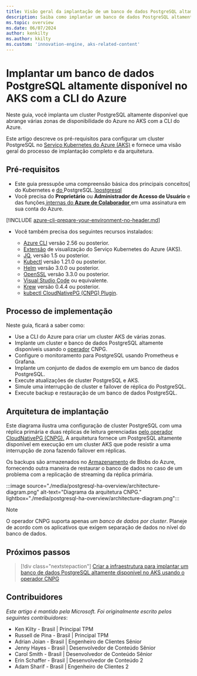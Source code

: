```yaml
---
title: Visão geral da implantação de um banco de dados PostgreSQL altamente disponível no AKS com a CLI do Azure
description: Saiba como implantar um banco de dados PostgreSQL altamente disponível no AKS usando o operador CloudNativePG com a CLI do Azure.
ms.topic: overview
ms.date: 06/07/2024
author: kenkilty
ms.author: kkilty
ms.custom: 'innovation-engine, aks-related-content'
---
```

# Implantar um banco de dados PostgreSQL altamente disponível no AKS com a CLI do Azure

Neste guia, você implanta um cluster PostgreSQL altamente disponível que abrange várias zonas de disponibilidade do Azure no AKS com a CLI do Azure.

Este artigo descreve os pré-requisitos para configurar um cluster PostgreSQL no [Serviço Kubernetes do Azure (AKS)][what-is-aks] e fornece uma visão geral do processo de implantação completo e da arquitetura.

## Pré-requisitos

* Este guia pressupõe uma compreensão básica dos principais conceitos[ do Kubernetes e [do ][core-kubernetes-concepts]PostgreSQL.][postgresql]
* Você precisa do **Proprietário** ou **Administrador de Acesso de Usuário** e das funções[ internas do **Azure de Colaborador** ][azure-roles]em uma assinatura em sua conta do Azure.

[!INCLUDE [azure-cli-prepare-your-environment-no-header.md](~/reusable-content/azure-cli/azure-cli-prepare-your-environment-no-header.md)]

* Você também precisa dos seguintes recursos instalados:

  * [Azure CLI](/cli/azure/install-azure-cli) versão 2.56 ou posterior.
  * [Extensão][aks-preview] de visualização do Serviço Kubernetes do Azure (AKS).
  * [JQ][jq], versão 1.5 ou posterior.
  * [Kubectl][install-kubectl] versão 1.21.0 ou posterior.
  * [Helm][install-helm] versão 3.0.0 ou posterior.
  * [OpenSSL][install-openssl] versão 3.3.0 ou posterior.
  * [Visual Studio Code][install-vscode] ou equivalente.
  * [Krew][install-krew] versão 0.4.4 ou posterior.
  * [kubectl CloudNativePG (CNPG) Plugin][cnpg-plugin].

## Processo de implementação

Neste guia, ficará a saber como:

* Use a CLI do Azure para criar um cluster AKS de várias zonas.
* Implante um cluster e banco de dados PostgreSQL altamente disponíveis usando o [operador][cnpg-plugin] CNPG.
* Configure o monitoramento para PostgreSQL usando Prometheus e Grafana.
* Implante um conjunto de dados de exemplo em um banco de dados PostgreSQL.
* Execute atualizações de cluster PostgreSQL e AKS.
* Simule uma interrupção de cluster e failover de réplica do PostgreSQL.
* Execute backup e restauração de um banco de dados PostgreSQL.

## Arquitetura de implantação

Este diagrama ilustra uma configuração de cluster PostgreSQL com uma réplica primária e duas réplicas de leitura gerenciadas [pelo operador CloudNativePG (CNPG).](https://cloudnative-pg.io/) A arquitetura fornece um PostgreSQL altamente disponível em execução em um cluster AKS que pode resistir a uma interrupção de zona fazendo failover em réplicas.

Os backups são armazenados no [Armazenamento](/azure/storage/blobs/) de Blobs do Azure, fornecendo outra maneira de restaurar o banco de dados no caso de um problema com a replicação de streaming da réplica primária.

:::image source="./media/postgresql-ha-overview/architecture-diagram.png" alt-text="Diagrama da arquitetura CNPG." lightbox="./media/postgresql-ha-overview/architecture-diagram.png":::

> [!NOTE]
> O operador CNPG suporta apenas *um banco de dados por cluster*. Planeje de acordo com os aplicativos que exigem separação de dados no nível do banco de dados.

## Próximos passos

> [!div class="nextstepaction"]
> [Criar a infraestrutura para implantar um banco de dados PostgreSQL altamente disponível no AKS usando o operador CNPG][create-infrastructure]

## Contribuidores

*Este artigo é mantido pela Microsoft. Foi originalmente escrito pelos seguintes contribuidores*:

* Ken Kilty - Brasil | Principal TPM
* Russell de Pina - Brasil | Principal TPM
* Adrian Joian - Brasil | Engenheiro de Clientes Sênior
* Jenny Hayes - Brasil | Desenvolvedor de Conteúdo Sênior
* Carol Smith - Brasil | Desenvolvedor de Conteúdo Sênior
* Erin Schaffer - Brasil | Desenvolvedor de Conteúdo 2
* Adam Sharif - Brasil | Engenheiro de Clientes 2

<!-- LINKS -->
[what-is-aks]: ./what-is-aks.md
[postgresql]: https://www.postgresql.org/
[core-kubernetes-concepts]: ./concepts-clusters-workloads.md
[azure-roles]: ../role-based-access-control/built-in-roles.md
[aks-preview]: ./draft.md#install-the-aks-preview-azure-cli-extension
[jq]: https://jqlang.github.io/jq/
[install-kubectl]: https://kubernetes.io/docs/tasks/tools/install-kubectl/
[install-helm]: https://helm.sh/docs/intro/install/
[install-openssl]: https://www.openssl.org/
[install-vscode]: https://code.visualstudio.com/Download
[install-krew]: https://krew.sigs.k8s.io/
[cnpg-plugin]: https://cloudnative-pg.io/documentation/current/kubectl-plugin/#using-krew
[create-infrastructure]: ./create-postgresql-ha.md
